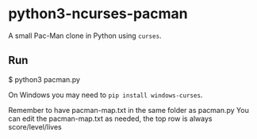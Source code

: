 # python3-ncurses-pacman

A small Pac-Man clone in Python using `curses`.

## Run
$ python3 pacman.py

On Windows you may need to `pip install windows-curses`.

Remember to have pacman-map.txt in the same folder as pacman.py
You can edit the pacman-map.txt as needed, the top row is always score/level/lives
